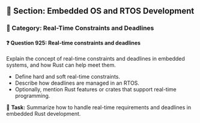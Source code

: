 ## 📘 Section: Embedded OS and RTOS Development
### 🔹 Category: Real-Time Constraints and Deadlines
#### ❓ Question 925: Real-time constraints and deadlines

Explain the concept of real-time constraints and deadlines in embedded systems, and how Rust can help meet them.

- Define hard and soft real-time constraints.
- Describe how deadlines are managed in an RTOS.
- Optionally, mention Rust features or crates that support real-time programming.

🔧 **Task:** Summarize how to handle real-time requirements and deadlines in embedded Rust development.
